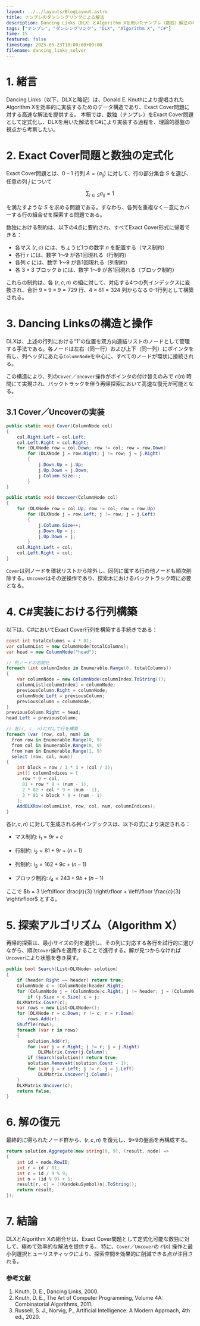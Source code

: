 ```yaml
---
layout: ../../layouts/BlogLayout.astro
title: ナンプレのダンシングリンクによる解法
description: Dancing Links（DLX）とAlgorithm Xを用いたナンプレ（数独）解法の学術的解説
tags: ["ナンプレ", "ダンシングリンク", "DLX", "Algorithm X", "C#"]
time: 15
featured: false
timestamp: 2025-05-23T10:00:00+09:00
filename: dancing_links_solver
---
```


# 1. 緒言

Dancing Links（以下、DLXと略記）は、Donald E. Knuthにより提唱されたAlgorithm Xを効率的に実装するためのデータ構造であり、Exact Cover問題に対する高速な解法を提供する。
本稿では、数独（ナンプレ）をExact Cover問題として定式化し、DLXを用いた解法をC#により実装する過程を、理論的基盤の視点から考察したい。

# 2. Exact Cover問題と数独の定式化

Exact Cover問題とは、$0$ – $1$ 行列 $A = (a_{ij})$ に対して、行の部分集合 $S$ を選び、任意の列 $j$ について

$$
\sum_{i \in S} a_{ij} = 1
$$

を満たすような $S$ を求める問題である。すなわち、各列を重複なく一意にカバーする行の組合せを探索する問題である。

数独における制約は、以下の4点に要約され、すべてExact Cover形式に帰着できる：

- 各マス $(r, c)$ には、ちょうど1つの数字 $n$ を配置する（マス制約）
- 各行 $r$ には、数字 $1$〜$9$ が各1回現れる（行制約）
- 各列 $c$ には、数字 $1$〜$9$ が各1回現れる（列制約）
- 各 $3 \times 3$ ブロック $b$ には、数字 $1$〜$9$ が各1回現れる（ブロック制約）

これらの制約は、各 $(r, c, n)$ の組に対して、対応する4つの列インデックスに変換され、合計 $9 \times 9 \times 9 = 729$ 行、$4 \times 81 = 324$ 列からなる $0$–$1$行列として構築される。

# 3. Dancing Linksの構造と操作

DLXは、上述の行列における“1”の位置を双方向連結リストのノードとして管理する手法である。各ノードは左右（同一行）および上下（同一列）にポインタを有し、列ヘッダにあたる`ColumnNode`を中心に、すべてのノードが環状に接続される。

この構造により、列の`Cover`／`Uncover`操作がポインタの付け替えのみで $\mathcal{O}(n)$ 時間にて実現され、バックトラックを伴う再帰探索において高速な復元が可能となる。

## 3.1 Cover／Uncoverの実装

```csharp
public static void Cover(ColumnNode col)
{
    col.Right.Left = col.Left;
    col.Left.Right = col.Right;
    for (DLXNode row = col.Down; row != col; row = row.Down)
        for (DLXNode j = row.Right; j != row; j = j.Right)
        {
            j.Down.Up = j.Up;
            j.Up.Down = j.Down;
            j.Column.Size--;
        }
}

public static void Uncover(ColumnNode col)
{
    for (DLXNode row = col.Up; row != col; row = row.Up)
        for (DLXNode j = row.Left; j != row; j = j.Left)
        {
            j.Column.Size++;
            j.Down.Up = j;
            j.Up.Down = j;
        }
    col.Right.Left = col;
    col.Left.Right = col;
}
```

`Cover`は列ノードを環状リストから除外し、同列に属する行の他ノードも順次削除する。`Uncover`はその逆操作であり、探索木におけるバックトラック時に必要となる。

# 4. C#実装における行列構築

以下は、C#においてExact Cover行列を構築する手続きである：

```csharp
const int totalColumns = 4 * 81;
var columnList = new ColumnNode[totalColumns];
var head = new ColumnNode("head");

// 列ノードの初期化
foreach (int columnIndex in Enumerable.Range(0, totalColumns))
{
    var columnNode = new ColumnNode(columnIndex.ToString());
    columnList[columnIndex] = columnNode;
    previousColumn.Right = columnNode;
    columnNode.Left = previousColumn;
    previousColumn = columnNode;
}
previousColumn.Right = head;
head.Left = previousColumn;

// 各(r, c, n)に対して行を構築
foreach (var (row, col, num) in
  from row in Enumerable.Range(0, 9)
  from col in Enumerable.Range(0, 9)
  from num in Enumerable.Range(1, 9)
  select (row, col, num))
{
    int block = row / 3 * 3 + (col / 3);
    int[] columnIndices = [
      row * 9 + col,
      81 + row * 9 + (num - 1),
      2 * 81 + col * 9 + (num - 1),
      3 * 81 + block * 9 + (num - 1)
    ];
    AddDLXRow(columnList, row, col, num, columnIndices);
}
```

各$(r, c, n)$ に対して生成される列インデックスは、以下の式により決定される：

- マス制約: $i_1 = 9r + c$

- 行制約: $i_2 = 81 + 9r + (n - 1)$

- 列制約: $i_3 = 162 + 9c + (n - 1)$

- ブロック制約: $i_4 = 243 + 9b + (n - 1)$

ここで $b = 3 \left\lfloor \frac{r}{3} \right\rfloor + \left\lfloor \frac{c}{3} \right\rfloor$ とする。

# 5. 探索アルゴリズム（Algorithm X）

再帰的探索は、最小サイズの列を選択し、その列に対応する各行を試行的に選びながら、順次`Cover`操作を適用することで進行する。解が見つからなければ`Uncover`により状態を巻き戻す。

```csharp
public bool Search(List<DLXNode> solution)
{
    if (header.Right == header) return true;
    ColumnNode c = (ColumnNode)header.Right;
    for (ColumnNode j = (ColumnNode)c.Right; j != header; j = (ColumnNode)j.Right)
        if (j.Size < c.Size) c = j;
    DLXMatrix.Cover(c);
    var rows = new List<DLXNode>();
    for (DLXNode r = c.Down; r != c; r = r.Down)
        rows.Add(r);
    Shuffle(rows);
    foreach (var r in rows)
    {
        solution.Add(r);
        for (var j = r.Right; j != r; j = j.Right)
            DLXMatrix.Cover(j.Column);
        if (Search(solution)) return true;
        solution.RemoveAt(solution.Count - 1);
        for (var j = r.Left; j != r; j = j.Left)
            DLXMatrix.Uncover(j.Column);
    }
    DLXMatrix.Uncover(c);
    return false;
}
```

# 6. 解の復元

最終的に得られたノード群から、$(r, c, n)$ を復元し、9×9の盤面を再構成する。

```csharp
return solution.Aggregate(new string[9, 9], (result, node) =>
{
    int id = node.RowID;
    int r = id / 81;
    int c = id / 9 % 9;
    int n = (id % 9) + 1;
    result[r, c] = ((KandokuSymbol)n).ToString();
    return result;
});
```

# 7. 結論

DLXとAlgorithm Xの組合せは、Exact Cover問題として定式化可能な数独に対して、極めて効率的な解法を提供する。
特に、`Cover`／`Uncover`の $\mathcal{O}(n)$ 操作と最小列選択ヒューリスティックにより、探索空間を効果的に削減できる点が注目される。

### 参考文献

1. Knuth, D. E., Dancing Links, 2000.
2. Knuth, D. E., The Art of Computer Programming, Volume 4A: Combinatorial Algorithms, 2011.
3. Russell, S. J., Norvig, P., Artificial Intelligence: A Modern Approach, 4th ed., 2020.
